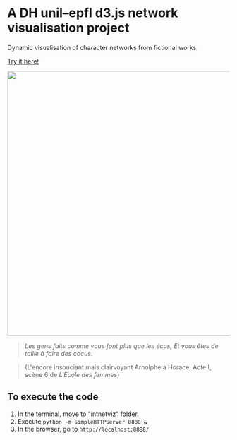 # A DH unil–epfl d3.js network visualisation project

Dynamic visualisation of character networks from fictional works.

[Try it here!](http://bl.ocks.org/yrochat/raw/9327e79756de68c15bd2/)

<img src=http://www.martingrandjean.ch/wp-content/uploads/2015/10/DEMO.png width="600">

>*Les gens faits comme vous font plus que les écus, Et vous êtes de taille à faire des cocus.*

>(L'encore insouciant mais clairvoyant Arnolphe à Horace, Acte I, scène 6 de *L'Ecole des femmes*)

## To execute the code

1. In the terminal, move to "intnetviz" folder.
2. Execute ```python -m SimpleHTTPServer 8888 &```
3. In the browser, go to ```http://localhost:8888/```
